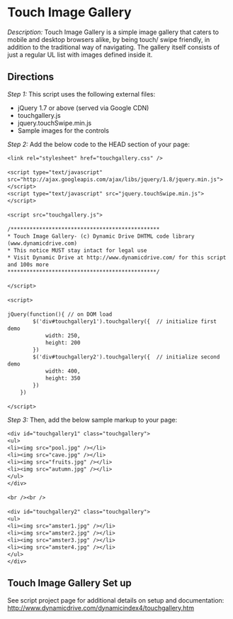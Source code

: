 # Touch Image Gallery #

*Description:* Touch Image Gallery is a simple image gallery that caters to mobile and desktop browsers alike, by being touch/ swipe friendly, in addition to the traditional way of navigating. The gallery itself consists of just a regular UL list with images defined inside it.

## Directions ##

*Step 1:* This script uses the following external files:

+ jQuery 1.7 or above (served via Google CDN)
+ touchgallery.js
+ jquery.touchSwipe.min.js
+ Sample images for the controls

*Step 2:* Add the below code to the HEAD section of your page:

	<link rel="stylesheet" href="touchgallery.css" />
	
	<script type="text/javascript" src="http://ajax.googleapis.com/ajax/libs/jquery/1.8/jquery.min.js"></script>
	<script type="text/javascript" src="jquery.touchSwipe.min.js"></script>
	
	<script src="touchgallery.js">
	
	/***********************************************
	* Touch Image Gallery- (c) Dynamic Drive DHTML code library (www.dynamicdrive.com)
	* This notice MUST stay intact for legal use
	* Visit Dynamic Drive at http://www.dynamicdrive.com/ for this script and 100s more
	***********************************************/
	
	</script>
	
	<script>
	
	jQuery(function(){ // on DOM load
			$('div#touchgallery1').touchgallery({  // initialize first demo
				width: 250,
				height: 200
			})
			$('div#touchgallery2').touchgallery({  // initialize second demo
				width: 400,
				height: 350
			})
		})
	
	</script>


*Step 3:* Then, add the below sample markup to your page:

	<div id="touchgallery1" class="touchgallery">
	<ul>
	<li><img src="pool.jpg" /></li>
	<li><img src="cave.jpg" /></li>
	<li><img src="fruits.jpg" /></li>
	<li><img src="autumn.jpg" /></li>
	</ul>
	</div>
	
	<br /><br />
	
	<div id="touchgallery2" class="touchgallery">
	<ul>
	<li><img src="amster1.jpg" /></li>
	<li><img src="amster2.jpg" /></li>
	<li><img src="amster3.jpg" /></li>
	<li><img src="amster4.jpg" /></li>
	</ul>
	</div>

## Touch Image Gallery Set up ##

See script project page for additional details on setup and documentation: <http://www.dynamicdrive.com/dynamicindex4/touchgallery.htm>

